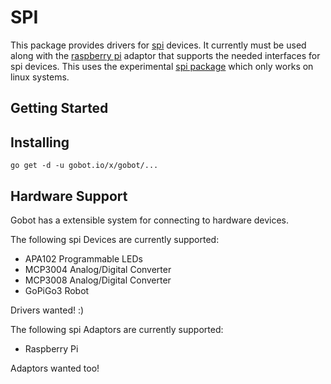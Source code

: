 # SPI

This package provides drivers for [spi](https://en.wikipedia.org/wiki/Serial_Peripheral_Interface_Bus) devices. It currently must be used along with the [raspberry pi](https://gobot.io/documentation/platforms/raspi) adaptor that supports the needed interfaces for spi devices. This uses the experimental [spi package](https://github.com/golang/exp/tree/master/io/spi) which only works on linux systems.

## Getting Started

## Installing
```
go get -d -u gobot.io/x/gobot/...
```

## Hardware Support
Gobot has a extensible system for connecting to hardware devices. 

The following spi Devices are currently supported:

- APA102 Programmable LEDs
- MCP3004 Analog/Digital Converter
- MCP3008 Analog/Digital Converter
- GoPiGo3 Robot

Drivers wanted! :)

The following spi Adaptors are currently supported:

- Raspberry Pi

Adaptors wanted too!
